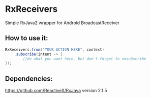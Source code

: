 # RxReceivers
Simple RxJava2 wrapper for Android BroadcastReceiver

## How to use it:

```java
RxReceivers.from("YOUR ACTION HERE", context)
    .subscribe(intent -> {    
        //do what you want here, but don't forget to unsubscribe
});
```

## Dependencies:

https://github.com/ReactiveX/RxJava version 2.1.5
